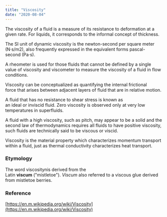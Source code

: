 ```yaml
---
title: "Viscosity"
date: "2020-08-04"
---
```


The viscosity of a fluid is a measure of its resistance to deformation at a given rate. For liquids, it corresponds to the informal concept of thickness.

The SI unit of dynamic viscosity is the newton-second per square meter (N·s/m2), also frequently expressed in the equivalent forms pascal-second (Pa·s).

A rheometer is used for those fluids that cannot be defined by a single value of viscosity and viscometer to measure the viscosity of a fluid in flow conditions.

Viscosity can be conceptualized as quantifying the internal frictional force that arises between adjacent layers of fluid that are in relative motion. 

A fluid that has no resistance to shear stress is known as an ideal or inviscid fluid. Zero viscosity is observed only at very low temperatures in superfluids. 

A fluid with a high viscosity, such as pitch, may appear to be a solid and the second law of thermodynamics requires all fluids to have positive viscosity, such fluids are technically said to be viscous or viscid.

Viscosity is the material property which characterizes momentum transport within a fluid, just as thermal conductivity characterizes heat transport.

### Etymology

The word viscositynis derived from the Latin __viscum__ ("mistletoe"). _Viscum_ also referred to a viscous glue derived from mistletoe berries.

### Reference

[https://en.m.wikipedia.org/wiki/Viscosity](https://en.m.wikipedia.org/wiki/Viscosity)
